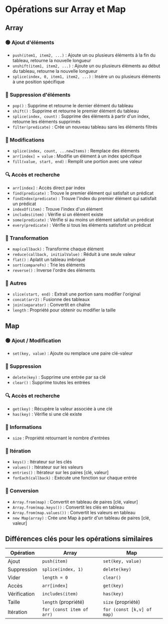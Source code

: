 # Opérations sur Array et Map

## Array

### 🟢 Ajout d'éléments

- `push(item1, item2, ...)` : Ajoute un ou plusieurs éléments à la fin du tableau, retourne la nouvelle longueur
- `unshift(item1, item2, ...)` : Ajoute un ou plusieurs éléments au début du tableau, retourne la nouvelle longueur
- `splice(index, 0, item1, item2, ...)` : Insère un ou plusieurs éléments à une position spécifique

### 🔴 Suppression d'éléments

- `pop()` : Supprime et retourne le dernier élément du tableau
- `shift()` : Supprime et retourne le premier élément du tableau
- `splice(index, count)` : Supprime des éléments à partir d'un index, retourne les éléments supprimés
- `filter(predicate)` : Crée un nouveau tableau sans les éléments filtrés

### 🔄 Modifications

- `splice(index, count, ...newItems)` : Remplace des éléments
- `arr[index] = value` : Modifie un élément à un index spécifique
- `fill(value, start, end)` : Remplit une portion avec une valeur

### 🔍 Accès et recherche

- `arr[index]` : Accès direct par index
- `find(predicate)` : Trouve le premier élément qui satisfait un prédicat
- `findIndex(predicate)` : Trouve l'index du premier élément qui satisfait un prédicat
- `indexOf(item)` : Trouve l'index d'un élément
- `includes(item)` : Vérifie si un élément existe
- `some(predicate)` : Vérifie si au moins un élément satisfait un prédicat
- `every(predicate)` : Vérifie si tous les éléments satisfont un prédicat

### 🔄 Transformation

- `map(callback)` : Transforme chaque élément
- `reduce(callback, initialValue)` : Réduit à une seule valeur
- `flat()` : Aplatit un tableau imbriqué
- `sort(compareFn)` : Trie les éléments
- `reverse()` : Inverse l'ordre des éléments

### 🔀 Autres

- `slice(start, end)` : Extrait une portion sans modifier l'original
- `concat(arr2)` : Fusionne des tableaux
- `join(separator)` : Convertit en chaîne
- `length` : Propriété pour obtenir ou modifier la taille

## Map

### 🟢 Ajout / Modification

- `set(key, value)` : Ajoute ou remplace une paire clé-valeur

### 🔴 Suppression

- `delete(key)` : Supprime une entrée par sa clé
- `clear()` : Supprime toutes les entrées

### 🔍 Accès et recherche

- `get(key)` : Récupère la valeur associée à une clé
- `has(key)` : Vérifie si une clé existe

### 🧮 Informations

- `size` : Propriété retournant le nombre d'entrées

### 🔄 Itération

- `keys()` : Itérateur sur les clés
- `values()` : Itérateur sur les valeurs
- `entries()` : Itérateur sur les paires [clé, valeur]
- `forEach(callback)` : Exécute une fonction sur chaque entrée

### 🔄 Conversion

- `Array.from(map)` : Convertit en tableau de paires [clé, valeur]
- `Array.from(map.keys())` : Convertit les clés en tableau
- `Array.from(map.values())` : Convertit les valeurs en tableau
- `new Map(array)` : Crée une Map à partir d'un tableau de paires [clé, valeur]

## Différences clés pour les opérations similaires

| Opération    | Array                     | Map                        |
| ------------ | ------------------------- | -------------------------- |
| Ajout        | `push(item)`              | `set(key, value)`          |
| Suppression  | `splice(index, 1)`        | `delete(key)`              |
| Vider        | `length = 0`              | `clear()`                  |
| Accès        | `arr[index]`              | `get(key)`                 |
| Vérification | `includes(item)`          | `has(key)`                 |
| Taille       | `length` (propriété)      | `size` (propriété)         |
| Itération    | `for (const item of arr)` | `for (const [k,v] of map)` |

